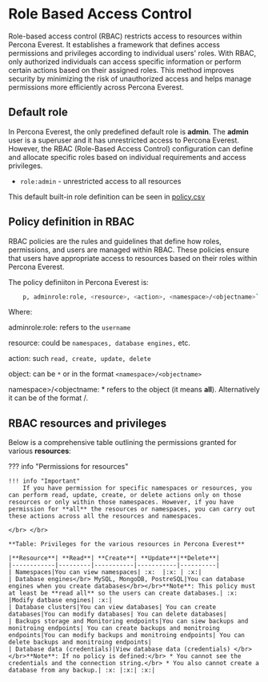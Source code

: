 # Role Based Access Control

Role-based access control (RBAC) restricts access to resources within Percona Everest. It establishes a framework that defines access permissions and privileges according to individual users' roles. With RBAC, only authorized individuals can access specific information or perform certain actions based on their assigned roles. This method improves security by minimizing the risk of unauthorized access and helps manage permissions more efficiently across Percona Everest.


## Default role

In Percona Everest, the only predefined default role is **admin**. The **admin** user is a superuser and it has unrestricted access to Percona Everest. However, the RBAC (Role-Based Access Control) configuration can define and allocate specific roles based on individual requirements and access privileges.

- `role:admin` - unrestricted access to all resources

This default built-in role definition can be seen in [policy.csv](https://github.com/percona/everest/blob/main/deploy/quickstart-k8s.yaml#L91)




## Policy definition in RBAC

RBAC policies are the rules and guidelines that define how roles, permissions, and users are managed within RBAC. These policies ensure that users have appropriate access to resources based on their roles within Percona Everest.


The policy definiiton in Percona Everest is:


```sh
    p, adminrole:role, <resource>, <action>, <namespace>/<objectname>`
```
    
Where:

 adminrole:role: refers to the `username`

 resource: could be `namespaces, database engines,` etc.

 action: such `read, create, update, delete`

 object: can be `*` or in the format `<namespace>/<objectname>`

namespace>/<objectname: * refers to the object (it means **all**). Alternatively it can be of the format <namespace>/<objectname>.






## RBAC resources and privileges


Below is a comprehensive table outlining the permissions granted for various **resources**:

??? info "Permissions for resources"


    !!! info "Important"
        If you have permission for specific namespaces or resources, you can perform read, update, create, or delete actions only on those resources or only within those namespaces. However, if you have permission for **all** the resources or namespaces, you can carry out these actions across all the resources and namespaces.

    </br> </br>

    **Table: Privileges for the various resources in Percona Everest**

    |**Resource**| **Read**| **Create**| **Update**|**Delete**|
    |------------|---------|-----------|-----------|----------|
    | Namespaces|You can view namespaces| :x:  |:x: | :x:|
    | Database engines</br> MySQL, MongoDB, PostreSQL|You can database engines when you create databases</br></br>**Note**: This policy must at least be **read all** so the users can create databases.| :x: |Modify datbase engines| :x:|
    | Database clusters|You can view databases| You can create databases|You can modify databases| You can delete databases|
    | Backups storage and Monitoring endpoints|You can siew backups and monitroing endpoints| You can create backups and monitroing endpoints|You can modify backups and monitroing endpoints| You can delete backups and monitroing endpoints|
    | Database data (credentials)|View database data (credentials) </br> </br>**Note**: If no policy is defined:</br> * You cannot see the credentials and the connection string.</br> * You also cannot create a database from any backup.| :x: |:x:| :x:|

    
    
  






